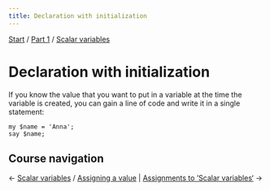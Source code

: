 ```yaml
---
title: Declaration with initialization
---
```


[Start](../..) / [Part 1](../../part1) / [Scalar variables](..)

# Declaration with initialization

If you know the value that you want to put in a variable at the time the variable is created, you can gain a line of code and write it in a single statement:

    my $name = 'Anna';
    say $name;

## Course navigation

← [Scalar variables](../) / [Assigning a value](../assigning-a-value) | [Assignments to ’Scalar variables‘](../assignments) →

